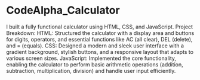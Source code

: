# CodeAlpha_Calculator
I built a fully functional calculator using HTML, CSS, and JavaScript. Project Breakdown:
HTML: Structured the calculator with a display area and buttons for digits, operators, and essential functions like AC (all clear), DEL (delete), and = (equals).
 CSS: Designed a modern and sleek user interface with a gradient background, stylish buttons, and a responsive layout that adapts to various screen sizes.
 JavaScript​: Implemented the core functionality, enabling the calculator to perform basic arithmetic operations (addition, subtraction, multiplication, division) and handle user input efficiently.
